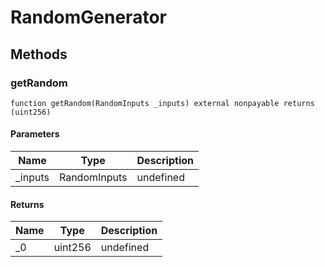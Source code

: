 # RandomGenerator









## Methods

### getRandom

```solidity
function getRandom(RandomInputs _inputs) external nonpayable returns (uint256)
```





#### Parameters

| Name | Type | Description |
|---|---|---|
| _inputs | RandomInputs | undefined |

#### Returns

| Name | Type | Description |
|---|---|---|
| _0 | uint256 | undefined |




